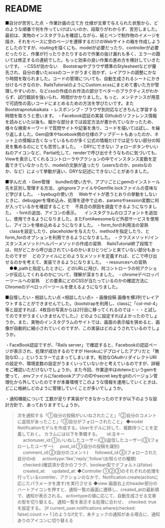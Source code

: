 # README

■自分が苦労した点
・作業計画の立て方
  仕様が文章で与えられた状態から、どのような順番で何を作っていけばいいのか、段取りがわからず、苦労しました。最初は、実物のインスタグラムを確認しながら、紙とペンで制作物のイメージを描き、それをベースに空のページを遷移するだけのWebサイトの箱を作成しようとしたのですが、routingを描くにも、modelが必要だったり、controllerが必要だったりと、作業が行ったりきたりするので作業の抜け漏れも多く、エラーの躓いては修正するの連続でした。もっと効率の良い作業の進め方を検討していきたいです。
・CSSが効かない
　Bootstrapやブラウザ標準のStylesheetなどが優先され、自分の書いたscssのコードがうまく効かず、レイアウトの調整にかなり時間を取られました。コードの管理についても、自動生成されるシートにかき分けるべきなのか、RailsTutorialのようにCustom.scssにまとめて書いた方が管理しやすいのか、などcssの作成のお作法の部分でベターのプラクティスがわからず、試行錯誤を強いられ、時間がかかりました。もっと、メンテナンスが用意で可読性の高いコードにまとめるための方法を学びたいです。またBootstrapnotukaikata ・レスポンシブ・ブラウザ別対応などきちんと学習する時間を取ろうと思います。
・Facebook認証の実装
  Githubのリファレンス情報を読みといた以後も、細かな部分までは設定方法が書かれていなかったため、様々な検索キーワードで質問サイトや記事を漁り、コードを描いては試し、を繰り返しました。Gem自体やfacebook側の仕様のアップデートもあったのか、ネット上の情報は古くなっているものが多く公式の情報だけでは足りない部分の知見を集めるのにとても苦労しました。
・DRYにできない
  フォローボタンやいいねのアイコンなど、Partial化して、renderで呼び出せそうなものに気づいても、Viewを表示してくれるコントローラやアクションの中でインスタンス変数を定義できていなかったり、modelの文脈が違ったり（usersなのか、postsなのか、など）によって挙動が違い、DRYな記述にできないことがありました。

■学んだ点
・Gem管理
　bundleの使い方や、アプリごとにgemのインストール先を区別し管理する方法、.gitignoreファイルやGemfile.lockファイルの意味など学びました。
・byebugの使い方
　Webサイトが思うとおりの挙動をしないときに、debuggerを埋め込み、処理を途中で止め、paramsやsession変数に何が入っているかを確認することで
　不具合の原因を調査できるようになりました。
・fontの追加、アイコンの表示。
　インスタグラムのロゴフォントを追加し、使用できるようになりました。またFontAwesomeなど外部サービスを使用し、アイコンを埋め込めるようになりました。
・form_forの利用法の習熟
　classを設定したり、placeholderを与えたり、methodを指定したり、とform_forのオプションを利用できるようになりました。
・クラスメソッド/インスタンスメソッド/ヘルパーメソッドの作成の習熟
　RailsTutorial終了段階では、何がどこから呼び出されているのかいまひとつピンと来ていない部分もあったのですが
　どのファイルにどのようなメソッドを定義すれば、どこで呼び出せるのかを考えて、実装できるようになりました。
・resourcesへの習熟
　●●_pathと指定したときに、どのURLに飛び、何コントローラの何アクションが反応してくれるのかについて、理解が深まりました。
・chromeデベロッパーツールへの習熟
　どの要素にどのCSSが当たっているのかの確認方法にChromeのデベロッパーツールを使えるようになりました。

■自慢したい・相談したい点
<相談したい点>
・画像投稿
  画像を横3列でレイアウトすることができませんでした。（bootstrapを利用し、classに「col-md-4」等と設定すれば、4枚目の写真からは2行目に移ってくれるのでは・・・と試してのですがうまくいきませんでした。）どのように設定すればよかったのでしょうか。また、実物のインスタグラムのサイトでは、画面の表示幅を狭めると、画像が自動的に縮小されていくのですが、この実装はどのようされているのでしょうか。

・FaceBook認証ですが、「Rails server」で確認すると、Facebookの認証ページが表示され、処理が成功するのですが
  Herokuにデプロイしたアプリだと「無効なID…」というエラーで止まってしまいます。有効なOAuthリダイレクトURIの設定や、環境変数の設定がうまくいっていないかと考えているのですが、詳細をご確認いただけないでしょうか。また今回、作業途中はdotenvというgemを使って、.envファイルにfacebookアプリのIDやsecret keyをgitのバージョン管理化から外していたのですが本番環境でこのような情報を運用していくときは、どこに格納しどのように管理していくことが多いでしょうか。

・通知機能について
  工数が足りず実装ができなかったのですが以下のような設計方針で、あっておりますでしょうか。
  >次を通知する「①自分の投稿がいいねされたこと」「②自分のコメントに返信があったこと」「③自分がフォローされたこと」
  ◆model
  >Notificationモデルを作成する。Userモデルに対して、複数持つことを定義しておく。
  >カラムには以下を準備する。
　  id:主キー
　  actionuser_id:①(いいねしたユーザー)②(返信したユーザー)③(フォローしたユーザー)
　  post_id:①(自分の投稿を識別)
　  comment_id:②(自分のコメント)
　  followed_id:③(フォローされた自分のid)
　  actiontype:'like','reply','follow'(お知らせの種類)
　  checked:(確認済か否かのフラグ、boolean型でデフォルトはfalse)
　  created_at:
　  updated_at:
  ◆Controller
  >①②③のそれぞれの処理を行っているcontrller、アクションのなかで、Notification.create(actionに応じたパラメータを渡す)を実行させる
  ◆view
  >画面右上のheader部分のハートアイコンを押すと、通知一覧の画面に遷移し、created_atの最新順で、通知が表示される。
  >actiontypeの値に応じて、自動生成させる文章の型を切り替える。
  >通知一覧を表示する処理に合わせ、　checked: trueを設定する。
  >[if current_user.notifications.where(checked: false).count >= 1 ]のようなif文で、未チェックの通知がある場合に、通知ありのアイコンに切り替える
